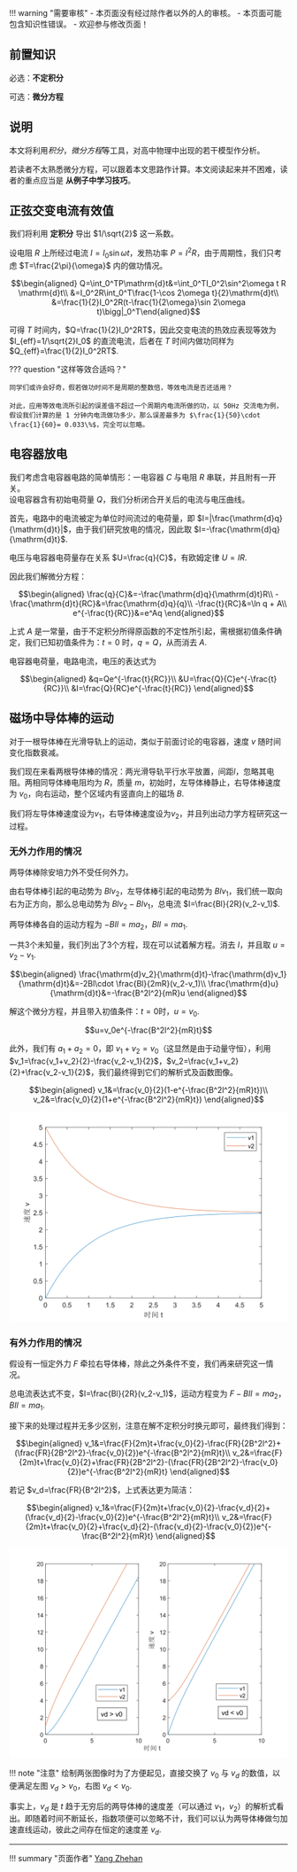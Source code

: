 !!! warning "需要审核"
    - 本页面没有经过除作者以外的人的审核。
    - 本页面可能包含知识性错误。
    - 欢迎参与修改页面！

## 前置知识

必选：**不定积分**

可选：**微分方程**

## 说明

本文将利用*积分*，*微分方程*等工具，对高中物理中出现的若干模型作分析。

若读者不太熟悉微分方程，可以跟着本文思路作计算。本文阅读起来并不困难，读者的重点应当是 **从例子中学习技巧**。

## 正弦交变电流有效值

我们将利用 **定积分** 导出 $1/\sqrt{2}$ 这一系数。

设电阻 $R$ 上所经过电流 $I=I_0\sin \omega t$，发热功率 $P=I^2R$，由于周期性，我们只考虑 $T=\frac{2\pi}{\omega}$ 内的做功情况。

$$\begin{aligned}
Q=\int_0^TP\mathrm{d}t&=\int_0^TI_0^2\sin^2\omega t R \mathrm{d}t\\
&=I_0^2R\int_0^T\frac{1-\cos 2\omega t}{2}\mathrm{d}t\\
&=\frac{1}{2}I_0^2R(t-\frac{1}{2\omega}\sin 2\omega t)\bigg|_0^T\end{aligned}$$

可得 $T$ 时间内，$Q=\frac{1}{2}I_0^2RT$，因此交变电流的热效应表现等效为 $I_{eff}=1/\sqrt{2}I_0$ 的直流电流，后者在 $T$ 时间内做功同样为 $Q_{eff}=\frac{1}{2}I_0^2RT$.

??? question "这样等效合适吗？"

    同学们或许会好奇，假若做功时间不是周期的整数倍，等效电流是否还适用？

    对此，应用等效电流所引起的误差值不超过一个周期内电流所做的功，以 50Hz 交流电为例，假设我们计算的是 1 分钟内电流做功多少，那么误差最多为 $\frac{1}{50}\cdot \frac{1}{60}= 0.033\%$，完全可以忽略。

## 电容器放电

我们考虑含电容器电路的简单情形：一电容器 $C$ 与电阻 $R$ 串联，并且附有一开关。  
设电容器含有初始电荷量 $Q$，我们分析闭合开关后的电流与电压曲线。

首先，电路中的电流被定为单位时间流过的电荷量，即 $I=|\frac{\mathrm{d}q}{\mathrm{d}t}|$，由于我们研究放电的情况，因此取 $I=-\frac{\mathrm{d}q}{\mathrm{d}t}$.

电压与电容器电荷量存在关系 $U=\frac{q}{C}$，有欧姆定律 $U=IR$.

因此我们解微分方程：

$$\begin{aligned}
\frac{q}{C}&=-\frac{\mathrm{d}q}{\mathrm{d}t}R\\
-\frac{\mathrm{d}t}{RC}&=\frac{\mathrm{d}q}{q}\\
-\frac{t}{RC}&=\ln q + A\\
e^{-\frac{t}{RC}}&=e^Aq
\end{aligned}$$

上式 $A$ 是一常量，由于不定积分所得原函数的不定性所引起，需根据初值条件确定，我们已知初值条件为：$t=0$ 时，$q=Q$，从而消去 $A$.

电容器电荷量，电路电流，电压的表达式为

$$\begin{aligned}
&q=Qe^{-\frac{t}{RC}}\\
&U=\frac{Q}{C}e^{-\frac{t}{RC}}\\
&I=\frac{Q}{RC}e^{-\frac{t}{RC}}
\end{aligned}$$


## 磁场中导体棒的运动

对于一根导体棒在光滑导轨上的运动，类似于前面讨论的电容器，速度 $v$ 随时间变化指数衰减。

我们现在来看两根导体棒的情况：两光滑导轨平行水平放置，间距$l$，忽略其电阻。两相同导体棒电阻均为 $R$，质量 $m$，初始时，左导体棒静止，右导体棒速度为 $v_0$，向右运动，整个区域内有竖直向上的磁场 $B$.

我们将左导体棒速度设为$v_1$，右导体棒速度设为$v_2$，并且列出动力学方程研究这一过程。

### 无外力作用的情况

两导体棒除安培力外不受任何外力。

由右导体棒引起的电动势为 $Blv_2$，左导体棒引起的电动势为 $Blv_1$，我们统一取向右为正方向，那么总电动势为 $Blv_2-Blv_1$，总电流 $I=\frac{Bl}{2R}(v_2-v_1)$.

两导体棒各自的运动方程为 $-BIl=ma_2$，$BIl=ma_1$.

一共3个未知量，我们列出了3个方程，现在可以试着解方程。消去 $I$，并且取 $u=v_2-v_1$.

$$\begin{aligned}
\frac{\mathrm{d}v_2}{\mathrm{d}t}-\frac{\mathrm{d}v_1}{\mathrm{d}t}&=-2Bl\cdot \frac{Bl}{2mR}(v_2-v_1)\\
\frac{\mathrm{d}u}{\mathrm{d}t}&=-\frac{B^2l^2}{mR}u
\end{aligned}$$

解这个微分方程，并且带入初值条件：$t=0$时，$u=v_0$.

$$u=v_0e^{-\frac{B^2l^2}{mR}t}$$

此外，我们有 $a_1+a_2=0$，即 $v_1+v_2=v_0$（这显然是由于动量守恒），利用 $v_1=\frac{v_1+v_2}{2}-\frac{v_2-v_1}{2}$，$v_2=\frac{v_1+v_2}{2}+\frac{v_2-v_1}{2}$，我们最终得到它们的解析式及函数图像。

$$\begin{aligned}
v_1&=\frac{v_0}{2}(1-e^{-\frac{B^2l^2}{mR}t})\\
v_2&=\frac{v_0}{2}(1+e^{-\frac{B^2l^2}{mR}t})
\end{aligned}$$

![无外力作用下的双导体棒运动图像](./img/deeper-understanding-on-regular-models-1.svg)

### 有外力作用的情况

假设有一恒定外力 $F$ 牵拉右导体棒，除此之外条件不变，我们再来研究这一情况。

总电流表达式不变，$I=\frac{Bl}{2R}(v_2-v_1)$，运动方程变为 $F-BIl=ma_2$，$BIl=ma_1$.

接下来的处理过程并无多少区别，注意在解不定积分时换元即可，最终我们得到：

$$\begin{aligned}
v_1&=\frac{F}{2m}t+\frac{v_0}{2}-\frac{FR}{2B^2l^2}+(\frac{FR}{2B^2l^2}-\frac{v_0}{2})e^{-\frac{B^2l^2}{mR}t}\\
v_2&=\frac{F}{2m}t+\frac{v_0}{2}+\frac{FR}{2B^2l^2}-(\frac{FR}{2B^2l^2}-\frac{v_0}{2})e^{-\frac{B^2l^2}{mR}t}
\end{aligned}$$

若记 $v_d=\frac{FR}{B^2l^2}$，上式表达更为简洁：

$$\begin{aligned}
v_1&=\frac{F}{2m}t+\frac{v_0}{2}-\frac{v_d}{2}+(\frac{v_d}{2}-\frac{v_0}{2})e^{-\frac{B^2l^2}{mR}t}\\
v_2&=\frac{F}{2m}t+\frac{v_0}{2}+\frac{v_d}{2}-(\frac{v_d}{2}-\frac{v_0}{2})e^{-\frac{B^2l^2}{mR}t}
\end{aligned}$$


![有外力作用下的双导体棒运动图像](./img/deeper-understanding-on-regular-models-2.svg)

!!! note "注意"
    绘制两张图像时为了方便起见，直接交换了 $v_0$ 与 $v_d$ 的数值，以便满足左图 $v_d>v_0$，右图 $v_d<v_0$.

事实上，$v_d$ 是 $t$ 趋于无穷后的两导体棒的速度差（可以通过 $v_1$，$v_2$）的解析式看出。即随着时间不断延长，指数项便可以忽略不计，我们可以认为两导体棒做匀加速直线运动，彼此之间存在恒定的速度差 $v_d$.

---
!!! summary "页面作者"
    [Yang Zhehan](mailto:yangzheh22@mails.tsinghua.edu.cn)